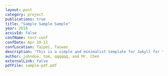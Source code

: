 ```yaml
---
layout: post
category: project
publications: true
title: "Sample Sample Sample"
year: 2018
arxivId: false
confName: test-conf
confDate: Apr 10-12
confLocation: Taipei, Taiwan
description: "This is a simple and minimalist template for Jekyll for those who likes to eat noodles."
author: johndoe, tom, qqqqqq, and Mr. Chen
externalLink: false
pdfFile: sample-pdf.pdf
---
```


